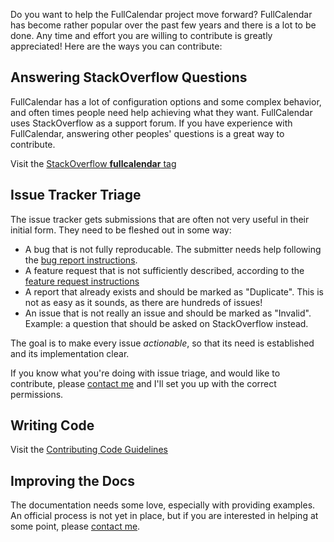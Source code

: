 Do you want to help the FullCalendar project move forward? FullCalendar has become rather popular over the past few years and there is a lot to be done. Any time and effort you are willing to contribute is greatly appreciated! Here are the ways you can contribute:


## Answering StackOverflow Questions

FullCalendar has a lot of configuration options and some complex behavior, and often times people need help achieving what they want. FullCalendar uses StackOverflow as a support forum. If you have experience with FullCalendar, answering other peoples' questions is a great way to contribute.

Visit the [StackOverflow **fullcalendar** tag](http://stackoverflow.com/questions/tagged/fullcalendar)


## Issue Tracker Triage

The issue tracker gets submissions that are often not very useful in their initial form. They need to be fleshed out in some way:

- A bug that is not fully reproducable. The submitter needs help following the [bug report instructions](Reporting-Bugs).
- A feature request that is not sufficiently described, according to the [feature request instructions](Requesting-Features)
- A report that already exists and should be marked as "Duplicate". This is not as easy as it sounds, as there are hundreds of issues!
- An issue that is not really an issue and should be marked as "Invalid". Example: a question that should be asked on StackOverflow instead.

The goal is to make every issue *actionable*, so that its need is established and its implementation clear.

If you know what you're doing with issue triage, and would like to contribute, please [contact me](../../contact/) and I'll set you up with the correct permissions.


## Writing Code

Visit the [Contributing Code Guidelines](https://github.com/arshaw/fullcalendar/wiki/Contributing-Code)


## Improving the Docs

The documentation needs some love, especially with providing examples. An official process is not yet in place, but if you are interested in helping at some point, please [contact me](http://arshaw.com/contact/).